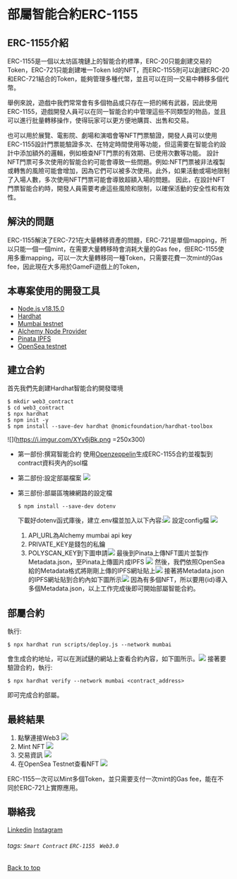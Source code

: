 # 部屬智能合約ERC-1155 
<div id="top"></div>

ERC-1155介紹
---
<p>
    ERC-1155是一個以太坊區塊鏈上的智能合約標準，ERC-20只能創建交易的Token，ERC-721只能創建唯一Token Id的NFT，而ERC-1155則可以創建ERC-20和ERC-721結合的Token，能夠管理多種代幣，並且可以在同一交易中轉移多個代幣。
</p>

<p>
    舉例來說，遊戲中我們常常會有多個物品或只存在一把的稀有武器，因此使用ERC-1155，遊戲開發人員可以在同一智能合約中管理這些不同類型的物品，並且可以進行批量轉移操作，使得玩家可以更方便地購買、出售和交易。
</p>

<p>
    也可以用於展覽、電影院、劇場和演唱會等NFT門票驗證，開發人員可以使用ERC-1155設計門票能驗證多次、在特定時間使用等功能，但這需要在智能合約設計中添加額外的邏輯，例如檢查NFT門票的有效期、已使用次數等功能。
    設計NFT門票可多次使用的智能合約可能會導致一些問題。例如:NFT門票被非法複製或轉售的風險可能會增加，因為它們可以被多次使用。此外，如果活動或場地限制了入場人數，多次使用NFT門票可能會導致超額入場的問題。
    因此，在設計NFT門票智能合約時，開發人員需要考慮這些風險和限制，以確保活動的安全性和有效性。
</p>

解決的問題
---
ERC-1155解決了ERC-721在大量轉移資產的問題，ERC-721是單個mapping，所以只能一個一個mint，在需要大量轉移時會消耗大量的Gas fee，但ERC-1155使用多重mapping，可以一次大量轉移同一種Token，只需要花費一次mint的Gas fee，因此現在大多用於GameFi遊戲上的Token，

本專案使用的開發工具
---
- [Node.js v18.15.0](https://nodejs.org/en)
- [Hardhat](https://hardhat.org/)
- [Mumbai testnet](https://mumbai.polygonscan.com/)
- [Alchemy Node Provider](https://www.alchemy.com/)
- [Pinata IPFS](https://app.pinata.cloud/)
- [OpenSea testnet](https://testnets.opensea.io/)

建立合約
---
首先我們先創建Hardhat智能合約開發環境
```
$ mkdir web3_contract
$ cd web3_contract
$ npx hardhat
$ npm init -y
$ npm install --save-dev hardhat @nomicfoundation/hardhat-toolbox
```
![](https://i.imgur.com/XYv6jBk.png =250x300)

- 第一部份:撰寫智能合約
使用[Openzeppelin](https://docs.openzeppelin.com/contracts/4.x/wizard)生成ERC-1155合約並複製到contract資料夾內的sol檔

- 第二部份:設定部屬檔案
![](https://i.imgur.com/T0nS4eE.png)

- 第三部份:部屬區塊練網路的設定檔
    ```
    $ npm install --save-dev dotenv
    ```
    下載好dotenv函式庫後，建立.env檔並加入以下內容:![](https://i.imgur.com/YstlvWh.png)
    設定config檔
![](https://i.imgur.com/MwqwgAZ.png)

    1. API_URL為Alchemy mumbai api key
    2. PRIVATE_KEY是錢包的私鑰
    3. POLYSCAN_KEY到下圖申請![](https://i.imgur.com/EVGgQ1E.png)
最後到Pinata上傳NFT圖片並製作Metadata.json，至Pinata上傳圖片成IPFS
![](https://i.imgur.com/ddUh9db.png)
然後，我們依照OpenSea給的Metadata格式將剛剛上傳的IPFS網址貼上![](https://i.imgur.com/6TJvJqy.png)
接著將Metadata.json的IPFS網址貼到合約內如下圖所示![](https://i.imgur.com/QLp8OCC.png)
因為有多個NFT，所以要用{id}導入多個Metadata.json，以上工作完成後即可開始部屬智能合約。

部屬合約
---
執行:
```
$ npx hardhat run scripts/deploy.js --network mumbai
```
會生成合約地址，可以在測試鏈的網站上查看合約內容，如下圖所示。![](https://i.imgur.com/lviAWsa.png)
接著要驗證合約，執行:
```
$ npx hardhat verify --network mumbai <contract_address>
```
即可完成合約部屬。

最終結果
---
1. 點擊連接Web3
![](https://i.imgur.com/Cn5Yv3b.png)
2. Mint NFT
![](https://i.imgur.com/UMUAtc9.png)
3. 交易資訊
![](https://i.imgur.com/c4g5nzO.png)
4. 在OpenSea Testnet查看NFT
![](https://i.imgur.com/964SSXn.png)

ERC-1155一次可以Mint多個Token，並只需要支付一次mint的Gas fee，能在不同於ERC-721上實際應用。

聯絡我
---
[Linkedin](https://www.linkedin.com/in/laihong-kuo-83b186245/)
[Instagram](https://www.instagram.com/klhong_0627)
###### tags: `Smart Contract` `ERC-1155` ` Web3.0`
<a href="#top">Back to top</a>
